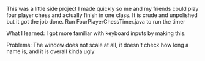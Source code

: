 This was a little side project I made quickly so me and my friends could play four player chess and actually finish in one class. It is crude and unpolished but it got the job done.
Run FourPlayerChessTimer.java to run the timer

What I learned: I got more familiar with keyboard inputs by making this.

Problems: The window does not scale at all, it doesn't check how long a name is, and it is overall kinda ugly